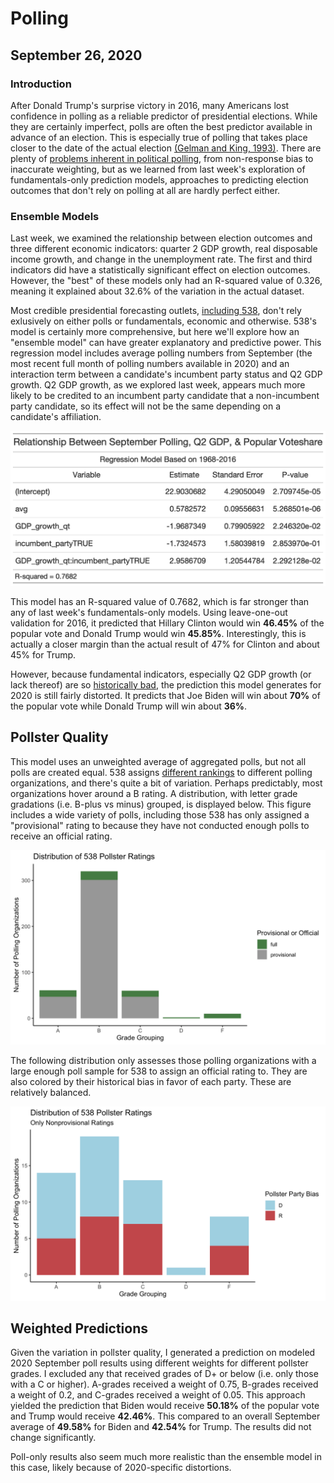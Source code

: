 # Polling
## September 26, 2020

### Introduction
After Donald Trump's surprise victory in 2016, many Americans lost confidence in polling as a reliable predictor of presidential elections. While they are certainly imperfect, polls are often the best predictor available in advance of an election. This is especially true of polling that takes place closer to the date of the actual election [(Gelman and King, 1993)](https://hollis.harvard.edu/primo-explore/fulldisplay?docid=TN_cdi_gale_infotracacademiconefile_A14564056&context=PC&vid=HVD2&search_scope=everything&tab=everything&lang=en_US). There are plenty of [problems inherent in political polling](https://www.newyorker.com/magazine/2020/03/09/the-problems-inherent-in-political-polling), from non-response bias to inaccurate weighting, but as we learned from last week's exploration of fundamentals-only prediction models, approaches to predicting election outcomes that don't rely on polling at all are hardly perfect either.

### Ensemble Models
Last week, we examined the relationship between election outcomes and three different economic indicators: quarter 2 GDP growth, real disposable income growth, and change in the unemployment rate. The first and third indicators did have a statistically significant effect on election outcomes. However, the "best" of these models only had an R-squared value of 0.326, meaning it explained about 32.6% of the variation in the actual dataset. 

Most credible presidential forecasting outlets, [including 538](https://fivethirtyeight.com/features/how-fivethirtyeights-2020-presidential-forecast-works-and-whats-different-because-of-covid-19/), don't rely exlusively on either polls or fundamentals, economic and otherwise. 538's model is certainly more comprehensive, but here we'll explore how an "ensemble model" can have greater explanatory and predictive power. This regression model includes average polling numbers from September (the most recent full month of polling numbers available in 2020) and an interaction term between a candidate's incumbent party status and Q2 GDP growth. Q2 GDP growth, as we explored last week, appears much more likely to be credited to an incumbent party candidate that a non-incumbent party candidate, so its effect will not be the same depending on a candidate's affiliation.

![](../figures/full_sept_model.png)

This model has an R-squared value of 0.7682, which is far stronger than any of last week's fundamentals-only models. Using leave-one-out validation for 2016, it predicted that Hillary Clinton would win **46.45%** of the popular vote and Donald Trump would win **45.85%**. Interestingly, this is actually a closer margin than the actual result of 47% for Clinton and about 45% for Trump. 

However, because fundamental indicators, especially Q2 GDP growth (or lack thereof) are so [historically bad](https://www.wsj.com/articles/coronavirus-slump-is-worst-since-great-depression-will-it-be-as-painful-11589115601), the prediction this model generates for 2020 is still fairly distorted. It predicts that Joe Biden will win about **70%** of the popular vote while Donald Trump will win about **36%**. 

## Pollster Quality
This model uses an unweighted average of aggregated polls, but not all polls are created equal. 538 assigns [different rankings](https://github.com/fivethirtyeight/data/tree/master/pollster-ratings) to different polling organizations, and there's quite a bit of variation. Perhaps predictably, most organizations hover around a B rating. A distribution, with letter grade gradations (i.e. B-plus vs minus) grouped, is displayed below. This figure includes a wide variety of polls, including those 538 has only assigned a "provisional" rating to because they have not conducted enough polls to receive an official rating.

![](../figures/grade_plot_simple.png)

The following distribution only assesses those polling organizations with a large enough poll sample for 538 to assign an official rating to. They are also colored by their historical bias in favor of each party. These are relatively balanced.

![](../figures/grade_plot_full_simp.png)

## Weighted Predictions
Given the variation in pollster quality, I generated a prediction on modeled 2020 September poll results using different weights for different pollster grades. I excluded any that received grades of D+ or below (i.e. only those with a C or higher). A-grades received a weight of 0.75, B-grades received a weight of 0.2, and C-grades received a weight of 0.05. This approach yielded the prediction that Biden would receive **50.18%** of the popular vote and Trump would receive **42.46%**. This compared to an overall September average of **49.58%** for Biden and **42.54%** for Trump. The results did not change significantly.

Poll-only results also seem much more realistic than the ensemble model in this case, likely because of 2020-specific distortions.


